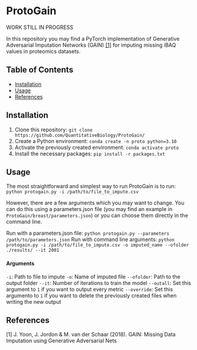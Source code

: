 # ProtoGain
WORK STILL IN PROGRESS

In this repository you may find a PyTorch implementation of Generative Adversarial Imputation Networks (GAIN) [[1]](#1) for imputing missing iBAQ values in proteomics datasets.

## Table of Contents

- [Installation](#installation)
- [Usage](#usage)
- [References](#reference)

## Installation

1. Clone this repository:  `git clone https://github.com/QuantitativeBiology/ProtoGain/`
2. Create a Python environment: `conda create -n proto python=3.10`
3. Activate the previously created environment: `conda activate proto`
4. Install the necessary packages: `pip install -r packages.txt`


## Usage

The most straightforward and simplest way to run ProtoGain is to run: `python protogain.py -i /path/to/file_to_impute.csv`


However, there are a few arguments which you may want to change. You can do this using a parameters.json file (you may find an example in `ProtoGain/breast/parameters.json`) or you can choose them directly in the command line.

Run with a parameters.json file: `python protogain.py --parameters /path/to/parameters.json`
Run with command line arguments: `python protogain.py -i /path/to/file_to_impute.csv -o imputed_name --ofolder ./results/ --it 2001`

#### Arguments

`-i`: Path to file to impute
`-o`: Name of imputed file
`--ofolder`: Path to the output folder
`--it`: Number of iterations to train the model
`--outall`: Set this argument to `1` if you want to output every metric
`--override`: Set this argumento to `1` if you want to delete the previously created files when writing the new output



## References
<a id="1">[1]</a> 
J. Yoon, J. Jordon & M. van der Schaar (2018). GAIN: Missing Data Imputation using Generative Adversarial Nets
